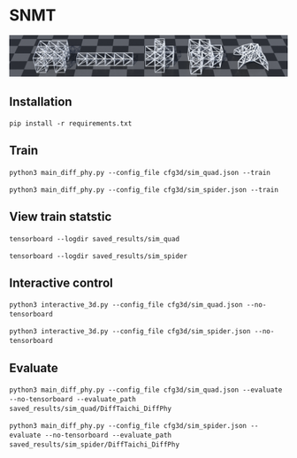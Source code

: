 # SNMT
![Agents](./imgs/3d_collection.png)

## Installation
```pip install -r requirements.txt```

## Train
```python3 main_diff_phy.py --config_file cfg3d/sim_quad.json --train```

```python3 main_diff_phy.py --config_file cfg3d/sim_spider.json --train```

## View train statstic
```tensorboard --logdir saved_results/sim_quad```

```tensorboard --logdir saved_results/sim_spider```

## Interactive control
```python3 interactive_3d.py --config_file cfg3d/sim_quad.json --no-tensorboard```

```python3 interactive_3d.py --config_file cfg3d/sim_spider.json --no-tensorboard```

## Evaluate
```python3 main_diff_phy.py --config_file cfg3d/sim_quad.json --evaluate --no-tensorboard --evaluate_path saved_results/sim_quad/DiffTaichi_DiffPhy```

```python3 main_diff_phy.py --config_file cfg3d/sim_spider.json --evaluate --no-tensorboard --evaluate_path saved_results/sim_spider/DiffTaichi_DiffPhy```

